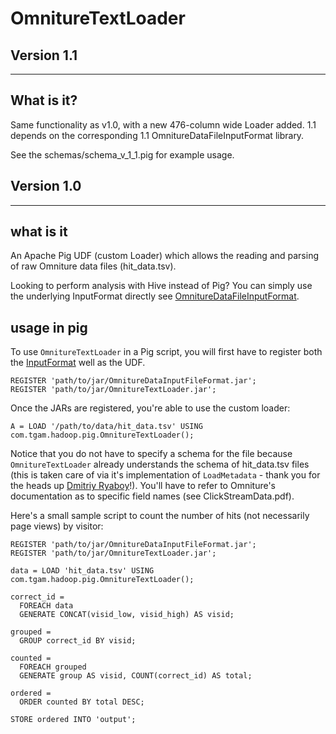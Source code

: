 # OmnitureTextLoader

## Version 1.1
---

## What is it?

Same functionality as v1.0, with a new 476-column wide Loader added.  1.1 depends on the corresponding 1.1 OmnitureDataFileInputFormat library.

See the schemas/schema_v_1_1.pig for example usage.


## Version 1.0
---


## what is it
An Apache Pig UDF (custom Loader) which allows the reading and parsing of raw Omniture data files (hit_data.tsv).

Looking to perform analysis with Hive instead of Pig? You can simply use the underlying InputFormat directly see [OmnitureDataFileInputFormat](https://github.com/msukmanowsky/OmnitureDataFileInputFormat).

## usage in pig
To use `OmnitureTextLoader` in a Pig script, you will first have to register both the [InputFormat](https://github.com/msukmanowsky/OmnitureDataFileInputFormat) well as the UDF.

    REGISTER 'path/to/jar/OmnitureDataInputFileFormat.jar';
    REGISTER 'path/to/jar/OmnitureTextLoader.jar';

Once the JARs are registered, you're able to use the custom loader:

    A = LOAD '/path/to/data/hit_data.tsv' USING com.tgam.hadoop.pig.OmnitureTextLoader();
    
Notice that you do not have to specify a schema for the file because `OmnitureTextLoader` already understands the schema of hit_data.tsv files (this is taken care of via it's implementation of `LoadMetadata` - thank you for the heads up [Dmitriy Ryaboy](https://twitter.com/#!/squarecog)!).  You'll have to refer to Omniture's documentation as to specific field names (see ClickStreamData.pdf).

Here's a small sample script to count the number of hits (not necessarily page views) by visitor:

    REGISTER 'path/to/jar/OmnitureDataInputFileFormat.jar';
    REGISTER 'path/to/jar/OmnitureTextLoader.jar';

    data = LOAD 'hit_data.tsv' USING com.tgam.hadoop.pig.OmnitureTextLoader();
    
    correct_id = 
      FOREACH data
      GENERATE CONCAT(visid_low, visid_high) AS visid;
    
    grouped = 
      GROUP correct_id BY visid;
    
    counted = 
      FOREACH grouped
      GENERATE group AS visid, COUNT(correct_id) AS total;
    
    ordered = 
      ORDER counted BY total DESC;
    
    STORE ordered INTO 'output';
    
    